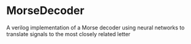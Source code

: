 # MorseDecoder
A verilog implementation of a Morse decoder using neural networks to translate signals to the most closely related letter
